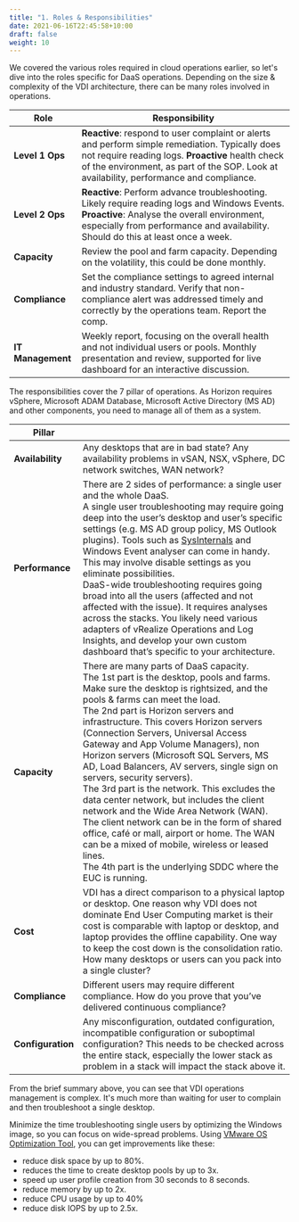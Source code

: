```yaml
---
title: "1. Roles & Responsibilities"
date: 2021-06-16T22:45:58+10:00
draft: false
weight: 10
---
```


We covered the various roles required in cloud operations earlier, so let's dive into the roles specific for DaaS operations. Depending on the size & complexity of the VDI architecture, there can be many roles involved in operations.

| Role | Responsibility |
| --- | --- |
| **Level 1 Ops** | **Reactive**: respond to user complaint or alerts and perform simple remediation. Typically does not require reading logs. **Proactive** health check of the environment, as part of the SOP. Look at availability, performance and compliance.|
| **Level 2 Ops** | **Reactive**: Perform advance troubleshooting. Likely require reading logs and Windows Events. **Proactive**: Analyse the overall environment, especially from performance and availability. Should do this at least once a week. |
| **Capacity** | Review the pool and farm capacity. Depending on the volatility, this could be done monthly.|
| **Compliance** | Set the compliance settings to agreed internal and industry standard. Verify that non-compliance alert was addressed timely and correctly by the operations team. Report the comp. |
| **IT Management** | Weekly report, focusing on the overall health and not individual users or pools. Monthly presentation and review, supported for live dashboard for an interactive discussion. |

The responsibilities cover the 7 pillar of operations. As Horizon requires vSphere, Microsoft ADAM Database, Microsoft Active Directory (MS AD) and other components, you need to manage all of them as a system.

| Pillar |   |
| -------| ---|
| **Availability** | Any desktops that are in bad state? Any availability problems in vSAN, NSX, vSphere, DC network switches, WAN network? |
| **Performance** | There are 2 sides of performance: a single user and the whole DaaS.<br />A single user troubleshooting may require going deep into the user’s desktop and user’s specific settings (e.g. MS AD group policy, MS Outlook plugins). Tools such as [SysInternals](https://docs.microsoft.com/en-us/sysinternals/) and Windows Event analyser can come in handy. This may involve disable settings as you eliminate possibilities.<br />DaaS-wide troubleshooting requires going broad into all the users (affected and not affected with the issue). It requires analyses across the stacks. You likely need various adapters of vRealize Operations and Log Insights, and develop your own custom dashboard that’s specific to your architecture. |
| **Capacity** | There are many parts of DaaS capacity.<br />The 1st part is the desktop, pools and farms. Make sure the desktop is rightsized, and the pools & farms can meet the load.<br />The 2nd part is Horizon servers and infrastructure. This covers Horizon servers (Connection Servers, Universal Access Gateway and App Volume Managers), non Horizon servers (Microsoft SQL Servers, MS AD, Load Balancers, AV servers, single sign on servers, security servers).<br />The 3rd part is the network. This excludes the data center network, but includes the client network and the Wide Area Network (WAN). The client network can be in the form of shared office, café or mall, airport or home. The WAN can be a mixed of mobile, wireless or leased lines.<br />The 4th part is the underlying SDDC where the EUC is running. |
| **Cost** | VDI has a direct comparison to a physical laptop or desktop. One reason why VDI does not dominate End User Computing market is their cost is comparable with laptop or desktop, and laptop provides the offline capability. One way to keep the cost down is the consolidation ratio. How many desktops or users can you pack into a single cluster? |
| **Compliance** | Different users may require different compliance. How do you prove that you’ve delivered continuous compliance? |
| **Configuration** | Any misconfiguration, outdated configuration, incompatible configuration or suboptimal configuration? This needs to be checked across the entire stack, especially the lower stack as problem in a stack will impact the stack above it.|

From the brief summary above, you can see that VDI operations management is complex. It's much more than waiting for user to complain and then troubleshoot a single desktop.

Minimize the time troubleshooting single users by optimizing the Windows image, so you can focus on wide-spread problems. Using [VMware OS Optimization Tool](https://flings.vmware.com/vmware-os-optimization-tool), you can get improvements like these:

- reduce disk space by up to 80%.
- reduces the time to create desktop pools by up to 3x.
- speed up user profile creation from 30 seconds to 8 seconds.
- reduce memory by up to 2x.
- reduce CPU usage by up to 40%
- reduce disk IOPS by up to 2.5x.